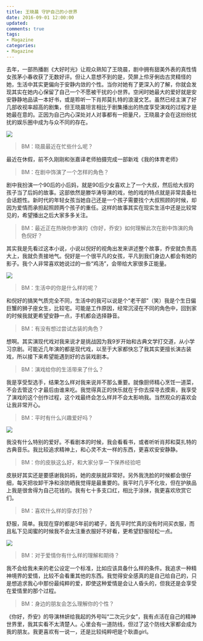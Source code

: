 ```yaml
---
title: 王晓晨 守护自己的小世界
date: 2016-09-01 12:00:00
updated:
comments: true
tags:
- Magazine
categories:
- Magazine
---
```


去年，一部热播剧《大好时光》让观众熟知了王晓晨，剧中拥有甜美外表的真性情女孩茅小春收获了无数好评。但让人意想不到的是，荧屏上伶牙俐齿古灵精怪的她，生活中其实更偏向于安静内敛的个性。当你对她有了更深入的了解，你就会发现其实在她内心保留了自己一个不愿被干扰的小世界。空闲时她最大的爱好就是安安静静地品读一本好书，或是聆听一下肖邦莫扎特的浪漫文艺。虽然已经主演了好几部收视率超高的剧集，但王晓晨坦言相比于剧集播出的热度享受演戏的过程才是她最在意的。正因为自己内心深处对人对事都有一把量尺，王晓晨才会在这纷纷扰扰的娱乐圈中成为与众不同的存在。

<!--more-->

![](/img/magazine/020/026-001.jpeg)

>BM：晓晨最近在忙些什么呢？

最近在休假，前不久刚刚和张嘉译老师拍摄完成一部新戏《我的体育老师》

>BM：在剧中饰演了一个怎样的角色？

剧中我扮演一个90后的小后妈，就是90后少女喜欢上了一个大叔，然后给大叔的孩子当了后妈的故事。这部依然是滕华涛导演的戏，他的戏的特点就是非常具备社会话题性。新时代的年轻女孩当她自己还是一个孩子需要找个大叔照顾的时候，却因为爱情而承担起照顾两个孩子的重任。这样的故事其实在现实生活中还是比较常见的，希望播出之后大家多多关注。

>BM：最近正在热映你参演的《你好，乔安》如何理解此次在剧中饰演的角色倪好？

其实我是先看过这本小说，小说以倪好的视角出发来讲述整个故事，乔安就负责高大上，我就负责接地气。倪好是一个很平凡的女孩，平凡到我们身边人都会有她的影子。我个人非常喜欢她说过的一些“鸡汤”，会带给大家很多正能量。

![](/img/magazine/020/026-002.jpeg)

>BM：生活中的你是什么样的呢？

和倪好的搞笑气质完全不同，生活中的我可以说是个“老干部”（笑）我是个生日偏巨蟹的狮子座女生，比较宅。可能是工作原因，经常沉浸在不同的角色中，回到家的时候我就更希望安静一点，手机都会选择静音。

>BM：有没有想过尝试古装的角色？

想啊。其实演现代戏对我来说才是挑战因为我9岁开始和古典文学打交道，从小学习京剧。可能近几年演的都是现代戏，以至于大家都快忘了我其实更擅长演古装戏，所以接下来希望能遇到好的古装戏剧本。

>BM：演戏给你的生活带来了什么？

我是享受型选手，结果怎么样对我来说并不那么重要。就像厨师精心烹饪一道菜，不会去管这个才最后由谁来吃。我觉得真正的快乐就在于你去探寻去摸索，我享受了演戏的这个创作过程，这个戏最终会怎么样并不会太影响我。当然观众的喜欢会让我非常开心。

>BM：平时有什么兴趣爱好吗？

![](/img/magazine/020/026-004.jpeg)

我没有什么特别的爱好。不看剧本的时候，我会看看书，或者听听肖邦和莫扎特的古典音乐。我比较追求精神上，和心灵不太一样的东西，更喜欢安安静静。

>BM：你的皮肤这么好，和大家分享一下保养经验吧

皮肤好其实还是要感谢我妈妈，她的皮肤就非常好。另外我洗脸的时候都会很仔细，每天把妆卸干净和涂防晒我觉得是最重要的。我平时几乎不化妆，但在护肤品上我是很舍得为自己花钱的。我有七十多支口红，相比于涂抹，我更喜欢欣赏它们。

>BM：喜欢什么样的穿衣打扮？

舒服，简单。我现在穿的都是5年前的裙子，首先平时忙真的没有时间买衣服，而且私下见闺蜜的时候我不会太注重衣服好不好看，更希望舒服轻松一点。

![](/img/magazine/020/026-003.jpeg)

>BM：对于爱情你有什么样的理解和期待？

我不会给我未来的老公设定一个标准，比如应该具备什么样的条件。我追求一种精神境界的爱情，比较不会看重其他的东西。我觉得安全感真的是自己给自己的，只是想追求我心中那份最纯粹的爱，即使这种爱情是会让人昏头的，但我还是会享受在爱情里的那个过程。

>BM：身边的朋友会怎么理解你的个性？

《你好，乔安》的导演林妍给我起的外号叫“二次元少女”，我有点活在自己的精神世界里，我其实看不太清楚人。心里会有一道防线，但过了这个防线大家都会成为我的朋友。我更喜欢有一说一，还是比较纯粹吧是个耿直girl。
